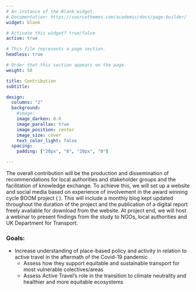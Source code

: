 ```yaml
---
# An instance of the Blank widget.
# Documentation: https://sourcethemes.com/academic/docs/page-builder/
widget: blank

# Activate this widget? true/false
active: true

# This file represents a page section.
headless: true

# Order that this section appears on the page.
weight: 50

title: Contribution
subtitle: 

design:
  columns: "2"
  background:
    #image: 
    image_darken: 0.6
    image_parallax: true
    image_position: center
    image_size: cover
    text_color_light: false
  spacing:
    padding: ["20px", "0", "20px", "0"]

---
```


The overall contribution will be the production and dissemination of recommendations for local authorities and stakeholder groups and the facilitation of knowledge exchange. To achieve this, we will set up a website and social media based on experience of involvement in the award winning cycle BOOM project ( ). This will include a monthly blog kept updated throughout the duration of the project and the publication of a digital report freely available for download from the website. At project end, we will host a webinar to present findings from the study to NGOs, local authorities and UK Department for Transport.

### Goals:


* Increase understanding of place-based policy and activity in relation to active travel in the aftermath of the Covid-19 pandemic
  * Assess how they support equitable and sustainable transport for most vulnerable colectives/areas
  * Assess Active Travel’s role in the transition to climate neutrality and healthier and more equitable ecosystems
